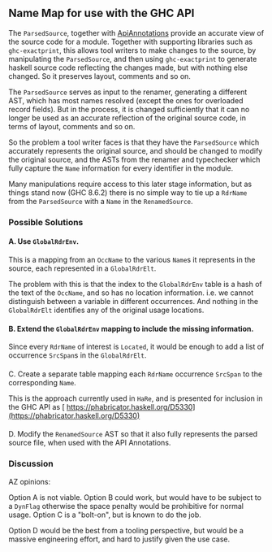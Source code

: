 ## Name Map for use with the GHC API



The `ParsedSource`, together with [ApiAnnotations](api-annotations) provide an accurate view of the source code for a module.  Together with supporting libraries such as `ghc-exactprint`, this allows tool writers to make changes to the source, by manipulating the `ParsedSource`, and then using `ghc-exactprint` to generate haskell source code reflecting the changes made, but with nothing else changed. So it preserves layout, comments and so on.



The `ParsedSource` serves as input to the renamer, generating a different AST, which has most names resolved (except the ones for overloaded record fields).  But in the process, it is changed sufficiently that it can no longer be used as an accurate reflection of the original source code, in terms of layout, comments and so on.



So the problem a tool writer faces is that they have the `ParsedSource` which accurately represents the original source, and should be changed to modify the original source, and the ASTs from the renamer and typechecker which fully capture the `Name` information for every identifier in the module.



Many manipulations require access to this later stage information, but as things stand now (GHC 8.6.2) there is no simple way to tie up a `RdrName` from the `ParsedSource` with a `Name` in the `RenamedSource`.


### Possible Solutions


#### A. Use `GlobalRdrEnv`.



This is a mapping from an `OccName` to the various `Name`s it represents in the source, each represented in a `GlobalRdrElt`.



The problem with this is that the index to the `GlobalRdrEnv` table is a hash of the text of the `OccName`, and so has no location information. i.e. we cannot distinguish between a variable in different occurrences. And nothing in the `GlobalRdrElt` identifies any of the original usage locations.


#### B. Extend the `GlobalRdrEnv` mapping to include the missing information.



Since every `RdrName` of interest is `Located`, it would be enough to add a list of occurrence `SrcSpan`s in the `GlobalRdrElt`.


####
C. Create a separate table mapping each `RdrName` occurrence `SrcSpan` to the corresponding `Name`.



This is the approach currently used in `HaRe`, and is presented for inclusion in the GHC API as [
https://phabricator.haskell.org/D5330](https://phabricator.haskell.org/D5330)


####
D. Modify the `RenamedSource` AST so that it also fully represents the parsed source file, when used with the API Annotations.


### Discussion



AZ opinions:



Option A is not viable. Option B could work, but would have to be subject to a `DynFlag` otherwise the space penalty would be prohibitive for normal usage.
Option C is a "bolt-on", but is known to do the job.



Option D would be the best from a tooling perspective, but would be a massive engineering effort, and hard to justify given the use case.
 


